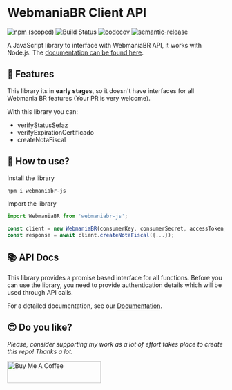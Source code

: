 # WebmaniaBR Client API

[![npm (scoped)](https://img.shields.io/npm/v/webmaniabr-js.svg)](https://www.npmjs.com/package/webmaniabr-js)
![Build Status](https://github.com/jonyw4/webmaniabr-js/workflows/Test,%20build%20and%20deploy/badge.svg)
[![codecov](https://codecov.io/gh/jonyw4/webmaniabr-js/branch/master/graph/badge.svg)](https://codecov.io/gh/jonyw4/webmaniabr-js)
[![semantic-release](https://img.shields.io/badge/%20%20%F0%9F%93%A6%F0%9F%9A%80-semantic--release-e10079.svg)](https://github.com/semantic-release/semantic-release)

A JavaScript library to interface with WebmaniaBR API, it works with Node.js. The [documentation can be found here](https://jonyw4.github.io/webmaniabr-js/).

## 🌟 Features
This library its in **early stages**, so it doesn't have interfaces for all Webmania BR features (Your PR is very welcome).

With this library you can:
- verifyStatusSefaz
- verifyExpirationCertificado
- createNotaFiscal

## 📖 How to use?
Install the library
```bash
npm i webmaniabr-js
```

Import the library
```typescript
import WebmaniaBR from 'webmaniabr-js';

const client = new WebmaniaBR(consumerKey, consumerSecret, accessToken, accessTokenSecret, timeout);
const response = await client.createNotaFiscal({...});
```

## 📚 API Docs

This library provides a promise based interface for all functions. Before you
can use the library, you need to provide authentication details which will be
used through API calls.

For a detailed documentation, see our [Documentation](https://jonyw4.github.io/webmaniabr-js/).

## 😍 Do you like?
*Please, consider supporting my work as a lot of effort takes place to create this repo! Thanks a lot.*

<a href="https://www.buymeacoffee.com/jonycelio" target="_blank"><img src="https://cdn.buymeacoffee.com/buttons/default-yellow.png" alt="Buy Me A Coffee" style="height: 51px !important;width: 217px !important;" ></a>